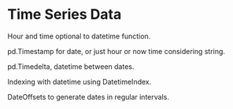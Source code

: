 # Time Series Data

  Hour and time optional to datetime function.
  
  pd.Timestamp for date, or just hour or now time considering string.
  
  pd.Timedelta, datetime between dates.
  
  Indexing with datetime using DatetimeIndex.
  
  DateOffsets to generate dates in regular intervals.
